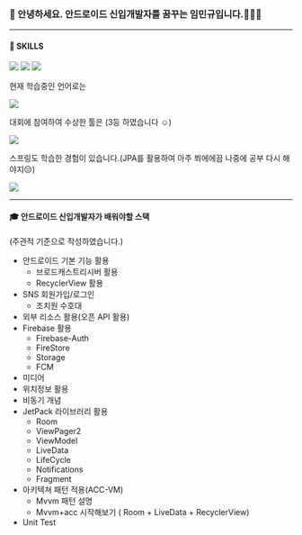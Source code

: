 ### 👋 안녕하세요. 안드로이드 신입개발자를 꿈꾸는 임민규입니다.🌱🌱🌱
___
####  💪 SKILLS
<img src="https://img.shields.io/badge/JAVA-007396?style=for-the-badge&logo=java&logoColor=white"> <img src="https://img.shields.io/badge/android -3DDC84?style=for-the-badge&logo=android&logoColor=white"> <img src="https://img.shields.io/badge/Firebase -FFCA28?style=for-the-badge&logo=Firebase&logoColor=white">

현재 학습중인 언어로는

<img src="https://img.shields.io/badge/Kotlin-0095D5?style=for-the-badge&logo=Kotlin&logoColor=white">

대회에 참여하여 수상한 툴은 (3등 하였습니다 :relaxed:)

<img src="https://img.shields.io/badge/Unity-000000?style=for-the-badge&logo=Unity&logoColor=white">

스프링도 학습한 경험이 있습니다.(JPA를 활용하여 아주 쬐에에끔 나중에 공부 다시 해야지:pensive:)

<img src="https://img.shields.io/badge/Spring-6DB33F?style=for-the-badge&logo=Spring&logoColor=white">

___

#### :mortar_board: 안드로이드 신입개발자가 배워야할 스택
(주관적 기준으로 작성하였습니다.)
+ 안드로이드 기본 기능 활용
  + 브로드캐스트리시버 활용
  + RecyclerView 활용
+ SNS 회원가입/로그인
  + 조치원 수호대
+ 외부 리소스 활용(오픈 API 활용)
+ Firebase 활용
  + Firebase-Auth
  + FireStore 
  + Storage
  + FCM
+ 미디어
+ 위치정보 활용
+ 비동기 개념
+ JetPack 라이브러리 활용
  + Room
  + ViewPager2
  + ViewModel
  + LiveData
  + LifeCycle
  + Notifications
  + Fragment
+ 아키텍쳐 패턴 적용(ACC-VM)
  + Mvvm 패턴 설명
  + Mvvm+acc 시작해보기 ( Room + LiveData + RecyclerView)
+ Unit Test


